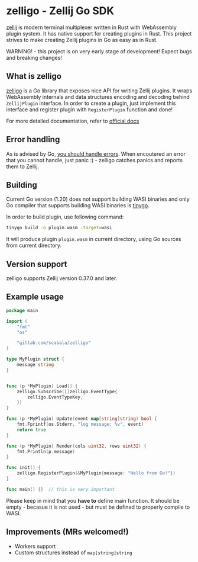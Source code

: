 # zelligo - Zellij Go SDK

[zellij](https://zellij.dev/) is modern terminal multiplexer written in Rust with WebAssembly plugin system. It has native support for creating plugins in Rust. This project strives to make creating Zellij plugins in Go as easy as in Rust.

WARNING! - this project is on very early stage of development! Expect bugs and breaking changes!

## What is zelligo

[zelligo]() is a Go library that exposes nice API for writing Zellij plugins. It wraps WebAssembly internals and data structures encoding and decoding behind `ZellijPlugin` interface.
In order to create a plugin, just implement this interface and register plugin with `RegisterPlugin` function and done!

For more detailed documentation, refer to [official docs](https://zellij.dev/documentation/plugins.html)

## Error handling

As is advised by Go, [you should handle errors](https://go.dev/doc/tutorial/handle-errors). When encoutered an error that you cannot handle, just panic :) - zelligo catches panics and reports them to Zellij.

## Building

Current Go version (1.20) does not support building WASI binaries and only Go compiler that supports building WASI binaries is [tinygo](https://tinygo.org/).

In order to build plugin, use following command:

```bash
tinygo build -o plugin.wasm -target=wasi
```

It will produce plugin `plugin.wasm` in current directory, using Go sources from current directory.

## Version support

zelligo supports Zellij version 0.37.0 and later.

## Example usage

```go
package main

import (
	"fmt"
	"os"

	"gitlab.com/scabala/zelligo"
)

type MyPlugin struct {
	message string
}


func (p *MyPlugin) Load() {
	zelligo.Subscribe([]zelligo.EventType{
		zelligo.EventTypeKey,
	})
}

func (p *MyPlugin) Update(event map[string]string) bool {
	fmt.Fprintf(os.Stderr, "log message: %v", event)
	return true
}

func (p *MyPlugin) Render(cols uint32, rows uint32) {
	fmt.Println(p.message)
}

func init() {
	zelligo.RegisterPlugin(&MyPlugin{message: "Hello from Go!"})
}

func main() {}  // this is very important
```

Please keep in mind that you **have to** define main function. It should be empty - 
becasue it is not used - but must be defined to properly compile to WASI.

## Improvements (MRs welcomed!)

 - Workers support
 - Custom structures instead of `map[string]string`

